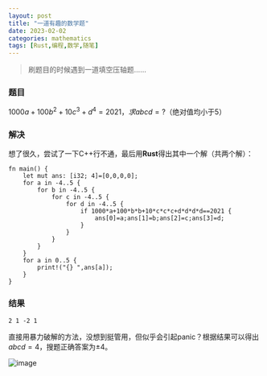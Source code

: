 ```yaml
---
layout: post
title: "一道有趣的数学题"
date: 2023-02-02
categories: mathematics
tags: [Rust,编程,数学,随笔]
---
```


>刷题目的时候遇到一道填空压轴题……

### 题目

$1000a+100b^2+10c^3+d^4=2021，求abcd=?$（绝对值均小于5）

### 解决

想了很久，尝试了一下C++行不通，最后用**Rust**得出其中一个解（共两个解）：

```
fn main() {
    let mut ans: [i32; 4]=[0,0,0,0];
    for a in -4..5 {
        for b in -4..5 {
            for c in -4..5 {
                for d in -4..5 {
                    if 1000*a+100*b*b+10*c*c*c+d*d*d*d==2021 {
                        ans[0]=a;ans[1]=b;ans[2]=c;ans[3]=d;
                    }
                }
            }
        }
    }
    for a in 0..5 {
        print!("{} ",ans[a]);
    }
}
```

### 结果

```
2 1 -2 1
```

直接用暴力破解的方法，没想到挺管用，但似乎会引起panic？根据结果可以得出$abcd=4$，搜题正确答案为$\pm 4$。

![image](https://user-images.githubusercontent.com/77920708/216241616-7fb4e585-fce5-4e1e-9575-598c7528de32.png)
